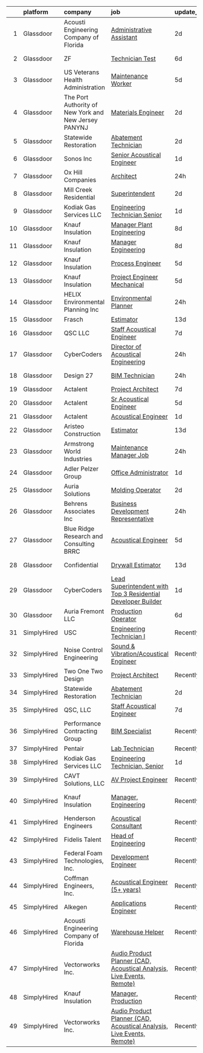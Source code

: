 

|    | platform    | company                                               | job                                                                                                                                                                                                                                                                                                                                                                                                                                                                                                                                                                                                                                                                                                                                                                                                                                                                                                                                                                                                                                                                                                                                                                                                                                                                                                                                                                                                   | update_time   | location                 |
|---:|:------------|:------------------------------------------------------|:------------------------------------------------------------------------------------------------------------------------------------------------------------------------------------------------------------------------------------------------------------------------------------------------------------------------------------------------------------------------------------------------------------------------------------------------------------------------------------------------------------------------------------------------------------------------------------------------------------------------------------------------------------------------------------------------------------------------------------------------------------------------------------------------------------------------------------------------------------------------------------------------------------------------------------------------------------------------------------------------------------------------------------------------------------------------------------------------------------------------------------------------------------------------------------------------------------------------------------------------------------------------------------------------------------------------------------------------------------------------------------------------------|:--------------|:-------------------------|
|  1 | Glassdoor   | Acousti Engineering Company of Florida                | [Administrative Assistant](https://www.glassdoor.com/partner/jobListing.htm?pos=116&ao=1136043&s=58&guid=00000182afc311fd82df1bf7c81b1156&src=GD_JOB_AD&t=SR&vt=w&ea=1&cs=1_ae259817&cb=1660806173481&jobListingId=1008071754259&jrtk=3-0-1gans64h8klv7801-1gans64hok24j800-033ff8679fab640e-)                                                                                                                                                                                                                                                                                                                                                                                                                                                                                                                                                                                                                                                                                                                                                                                                                                                                                                                                                                                                                                                                                                        | 2d            | Jacksonville, FL         |
|  2 | Glassdoor   | ZF                                                    | [Technician Test](https://www.glassdoor.com/partner/jobListing.htm?pos=125&ao=1136043&s=58&guid=00000182afc311fd82df1bf7c81b1156&src=GD_JOB_AD&t=SR&vt=w&cs=1_8adc5151&cb=1660806173481&jobListingId=1008066933209&jrtk=3-0-1gans64h8klv7801-1gans64hok24j800-1b593f0b81f1fd82-)                                                                                                                                                                                                                                                                                                                                                                                                                                                                                                                                                                                                                                                                                                                                                                                                                                                                                                                                                                                                                                                                                                                      | 6d            | Washington, MI           |
|  3 | Glassdoor   | US Veterans Health Administration                     | [Maintenance Worker](https://www.glassdoor.com/partner/jobListing.htm?pos=126&ao=1136043&s=58&guid=00000182afc311fd82df1bf7c81b1156&src=GD_JOB_AD&t=SR&vt=w&cs=1_210bbef6&cb=1660806173481&jobListingId=1008068610365&jrtk=3-0-1gans64h8klv7801-1gans64hok24j800-bbd8c1d3e003abca-)                                                                                                                                                                                                                                                                                                                                                                                                                                                                                                                                                                                                                                                                                                                                                                                                                                                                                                                                                                                                                                                                                                                   | 5d            | Tacoma, WA               |
|  4 | Glassdoor   | The Port Authority of New York and New Jersey  PANYNJ | [Materials Engineer](https://www.glassdoor.com/partner/jobListing.htm?pos=123&ao=1136043&s=58&guid=00000182afc311fd82df1bf7c81b1156&src=GD_JOB_AD&t=SR&vt=w&cs=1_a6285a50&cb=1660806173481&jobListingId=1008072202615&jrtk=3-0-1gans64h8klv7801-1gans64hok24j800-580519591fe7417b-)                                                                                                                                                                                                                                                                                                                                                                                                                                                                                                                                                                                                                                                                                                                                                                                                                                                                                                                                                                                                                                                                                                                   | 2d            | Jersey City, NJ          |
|  5 | Glassdoor   | Statewide Restoration                                 | [Abatement Technician](https://www.glassdoor.com/partner/jobListing.htm?pos=101&ao=1110586&s=58&guid=00000182afc311fd82df1bf7c81b1156&src=GD_JOB_AD&t=SR&vt=w&ea=1&cs=1_7818dfa0&cb=1660806173479&jobListingId=1008072285500&cpc=C91F49772908B976&jrtk=3-0-1gans64h8klv7801-1gans64hok24j800-1281512e9bce8fc7--6NYlbfkN0D-pU0xGF5FIeFcaIptx1cIdzSFb_sP9QEdwOUqDpJak5Wb7Bb7Gg6tXDmQC1dedBOi6fuxJTkAPXuj12NwEAiYBjNMr1t3SimFBw2bi48KzzW-gX6AmjzW8aY5WZxOsovWxHQHnuP2-GRgTi8eG3wDKhcu8QEBVTyhHF1UqG_QxhyEwwcnSyYIThT42c2FAK5SxqXvcRBhPH9V_igekEu-vFI9ebPcGZFcv6YVZw1WJpWFcYJqqBiU0Cu81solvhQog45igsAnww_S-Qa_k9peJeZ4pxh2-MVqFKRscp-N3zamku_JmFqGc1waYnxkeqG9-nZH7VoG0wvyIEwkWKUT6yVwnjfbDl7uY7IkkBhD5eAr3kDHo61x8HpTHy-AmppP5V30fVnvvr-HQDv8PXCUqwwDxvzjQ50-FTYBc76LwIyX-zTzeT6rZVITW_YrWnCTjv1VcDqhDmzuVBwm7YpdcpmDVi9cC9TJkzaUm3chaxbq-7HZr3VjyY3GAodwqVVFplf-c8uXmg%3D%3D)                                                                                                                                                                                                                                                                                                                                                                                                                                                                                                                           | 2d            | Mesa, AZ                 |
|  6 | Glassdoor   | Sonos  Inc                                            | [Senior Acoustical Engineer](https://www.glassdoor.com/partner/jobListing.htm?pos=120&ao=1136043&s=58&guid=00000182afc311fd82df1bf7c81b1156&src=GD_JOB_AD&t=SR&vt=w&cs=1_ea67ce0b&cb=1660806173481&jobListingId=1008074341669&jrtk=3-0-1gans64h8klv7801-1gans64hok24j800-b9b0d14ceebe618a-)                                                                                                                                                                                                                                                                                                                                                                                                                                                                                                                                                                                                                                                                                                                                                                                                                                                                                                                                                                                                                                                                                                           | 1d            | Santa Barbara, CA        |
|  7 | Glassdoor   | Ox Hill Companies                                     | [Architect](https://www.glassdoor.com/partner/jobListing.htm?pos=127&ao=1136043&s=58&guid=00000182afc311fd82df1bf7c81b1156&src=GD_JOB_AD&t=SR&vt=w&ea=1&cs=1_26266ee2&cb=1660806173482&jobListingId=1008076509907&jrtk=3-0-1gans64h8klv7801-1gans64hok24j800-e71e6ecc9144b6fd-)                                                                                                                                                                                                                                                                                                                                                                                                                                                                                                                                                                                                                                                                                                                                                                                                                                                                                                                                                                                                                                                                                                                       | 24h           | Fairfax, VA              |
|  8 | Glassdoor   | Mill Creek Residential                                | [Superintendent](https://www.glassdoor.com/partner/jobListing.htm?pos=129&ao=1136043&s=58&guid=00000182afc311fd82df1bf7c81b1156&src=GD_JOB_AD&t=SR&vt=w&cs=1_64165a16&cb=1660806173482&jobListingId=1008072052310&jrtk=3-0-1gans64h8klv7801-1gans64hok24j800-972c957ecce92be3-)                                                                                                                                                                                                                                                                                                                                                                                                                                                                                                                                                                                                                                                                                                                                                                                                                                                                                                                                                                                                                                                                                                                       | 2d            | Phoenix, AZ              |
|  9 | Glassdoor   | Kodiak Gas Services LLC                               | [Engineering Technician  Senior](https://www.glassdoor.com/partner/jobListing.htm?pos=121&ao=1136043&s=58&guid=00000182afc311fd82df1bf7c81b1156&src=GD_JOB_AD&t=SR&vt=w&ea=1&cs=1_d735807e&cb=1660806173481&jobListingId=1008074250368&jrtk=3-0-1gans64h8klv7801-1gans64hok24j800-1319d00905f5fb06-)                                                                                                                                                                                                                                                                                                                                                                                                                                                                                                                                                                                                                                                                                                                                                                                                                                                                                                                                                                                                                                                                                                  | 1d            | Montgomery, TX           |
| 10 | Glassdoor   | Knauf Insulation                                      | [Manager  Plant Engineering](https://www.glassdoor.com/partner/jobListing.htm?pos=103&ao=1110586&s=58&guid=00000182afc311fd82df1bf7c81b1156&src=GD_JOB_AD&t=SR&vt=w&ea=1&cs=1_eef3042a&cb=1660806173479&jobListingId=1008063081427&cpc=297CB4EAB7D64A33&jrtk=3-0-1gans64h8klv7801-1gans64hok24j800-71d485cb1efae9c4--6NYlbfkN0AgCNq5Q9JZmzoW3qRvN8nsjI_K7hzeHLTyl9cbg4zvCuAwJ3I6BceYlWxJTxN8DwUolfy_OfAyjN7ejQZxTJ3p3j0CfiCf49mp5BrbSVyzV9-ZdcSmAWwEdD3g6qATq_P2C5hR8npLVDr-LdBCcCQZxdIvkL_M21fz9GEJ0vD-No65EWd7gYRm0LwF2ccomcH1sSTRSCX6Cxs4IRvdpDsZb_4CNHCJgrWRDpONm2Lach8jWyecrIvF-rgWP3mZ6FwZKGi-vZUXtnVHK4HbE_St-DMvrMWOcyel98eP1RXblmvBnWAsGrX6HxOPFTIj8qqOM84hRm_cAg8J_3vvemPV3MzKCBpGPXkgUd_xRat5C7s_C5PWedOtavdkmN3OJvMvg-yM9Ut7noyMPV6NkSHg5asNdivUsEOMu9VACzZIy-z5_Oggg7lChF1-Yvi2Bj-89hKaCgcP994-_-nf6YtjFDd65QumzrgC_cKoBg9AchQie6VgE1YIl5Mji53bxcfzGaTGh8Hb5A%3D%3D)                                                                                                                                                                                                                                                                                                                                                                                                                                                                                                                     | 8d            | Shelbyville, IN          |
| 11 | Glassdoor   | Knauf Insulation                                      | [Manager  Engineering](https://www.glassdoor.com/partner/jobListing.htm?pos=106&ao=1110586&s=58&guid=00000182afc311fd82df1bf7c81b1156&src=GD_JOB_AD&t=SR&vt=w&ea=1&cs=1_4b326f98&cb=1660806173480&jobListingId=1008063081430&cpc=CA43532650C61C38&jrtk=3-0-1gans64h8klv7801-1gans64hok24j800-e6f1ee0047bda406--6NYlbfkN0AgCNq5Q9JZmzoW3qRvN8nsjI_K7hzeHLTyl9cbg4zvCuAwJ3I6BceYlWxJTxN8DwUolfy_OfAyjJY6VESOM-LRpnbLlXiqZqXIXUaLoC6oRrblKLsP9CC6fLTvUE2kWqrhwm5CtR4LH4U9guu0FTOR-sDWXpklfEzVfyiJkqO0CKYUJaKkXmgHmHv3CZHqOM4t96IkdmIOoZ82KRGVCbpc4fVeWtxaYqIdz8GvNA0bBbNPsQZjAqZOpfQl_AaiOqY7W9ffN64w-uPEAX-hB5U0G-sntH3ymPXw9gAkoR6IiqDLFuZa_IhdhAEI4vfgZmUe-ifuDFnImBkVSPFC2EXfqkN3hkNTASwIfFbGHgjfMZfGxo6u9dggjBtdVhyXB_4X04fM4RFSyfkqorOZaMEWgiAQShBzqlpQoMeOEx2K_7_3aWRVxoMW10Bx9ydahSR7dMNAN18uicKt6q1dYOd-sZiqRCV26W4D_C-f63Es_vOi9IzZtgl996piRDT4zlY%3D)                                                                                                                                                                                                                                                                                                                                                                                                                                                                                                                                         | 8d            | Albion, MI               |
| 12 | Glassdoor   | Knauf Insulation                                      | [Process Engineer](https://www.glassdoor.com/partner/jobListing.htm?pos=102&ao=1110586&s=58&guid=00000182afc311fd82df1bf7c81b1156&src=GD_JOB_AD&t=SR&vt=w&ea=1&cs=1_de7b314f&cb=1660806173479&jobListingId=1008068215275&cpc=3AA3C13EDDBAE8D2&jrtk=3-0-1gans64h8klv7801-1gans64hok24j800-04116b1958a2ab13--6NYlbfkN0AgCNq5Q9JZmzoW3qRvN8nsjI_K7hzeHLTyl9cbg4zvCuAwJ3I6BceYlWxJTxN8DwWBX9XCdmlvnMkGS_LlBU0gNcZpZAuTycwKOEEOIScBcrLLYnSjhx0dCBMY2aWJlz-KJrDXltNRAXIcfrQogDRMjE5WVxWzEGRm4VajIqA8TzV0XS3au7Cj7-A5U0wv0WUu-guIWukzDQIYq_BxhrZnfgZ011qAbYtvgRhf45YENpyoOXmANuPz4hyh6EqxUwrm8j8oocnv0Z2GZvw-e9ZeIjXfCLuo_Dr3GXFEFiZBsvq5TVVf4fsWEIazd0CKeuvgAqttfvujbozyDWBns3B02meHL_zjN7zUyzAkMwOaRxVPcUqXskY78Ax7clyiX78wDr8WH8HieR2Vz25PhLS17y-ZFuQyt5X-DhcwgXNv7VwwJWyvOcL90DUI3LitBeY9q_kqdbcm3ZgEKUvkuQrFNA0lQQTO9Zit2f9nVxAouwA0lsN2aDxCM3pouT3w69k%3D)                                                                                                                                                                                                                                                                                                                                                                                                                                                                                                                                             | 5d            | Inwood, WV               |
| 13 | Glassdoor   | Knauf Insulation                                      | [Project Engineer  Mechanical](https://www.glassdoor.com/partner/jobListing.htm?pos=108&ao=1110586&s=58&guid=00000182afc311fd82df1bf7c81b1156&src=GD_JOB_AD&t=SR&vt=w&ea=1&cs=1_0b4db29b&cb=1660806173480&jobListingId=1008068226161&cpc=74FD5BE86273CE52&jrtk=3-0-1gans64h8klv7801-1gans64hok24j800-6e73daab9714e7a9--6NYlbfkN0AgCNq5Q9JZmzoW3qRvN8nsjI_K7hzeHLTyl9cbg4zvCuAwJ3I6BceYlWxJTxN8DwWBX9XCdmlvnN8YVe2EuVLobA-C2ZXYs-p47VoNbUB05T-ItLGGlwyX6CkneONUQ_F9WfH1l2pd8AN3B_oD6lCbCD7jgWCW0CmyzIxYYHBa8W8SetwzCGLuNKxYKxURJSv3Vbcg6iAOrtXkbd1_zenR0knPVdQ9MPhHWW_3T_9_9G1rO79sx4zZuKc2n14GczRbExzqyHctn9mVX2uvtVVsdyON3KiBhnxfdlfVVmftbVLKX3P1WOtlsNqCxCI_Ts30yeZ2oJvvGsXQMvpyhq3YtVi0ByMstgvjjbPst_eDS2wa4EUEq5Tg-FiZuSzz33YLfrQx1NC6Pp5PZFi5TnADMzywtL9KmYkLE0tVK7RLo0P1XpZs0_Mj2nxX1FrdVag60KnhTE5eaX-TWD2nLW0w-ZkUJI5AOVSafbBIVJQCoEwAocod3fFIdkqrBfiJ9DGlXkAOSTvxjg%3D%3D)                                                                                                                                                                                                                                                                                                                                                                                                                                                                                                                   | 5d            | Shasta Lake, CA          |
| 14 | Glassdoor   | HELIX Environmental Planning  Inc                     | [Environmental Planner](https://www.glassdoor.com/partner/jobListing.htm?pos=105&ao=1110586&s=58&guid=00000182afc311fd82df1bf7c81b1156&src=GD_JOB_AD&t=SR&vt=w&ea=1&cs=1_d303cff9&cb=1660806173480&jobListingId=1008076910866&cpc=10100C7693495614&jrtk=3-0-1gans64h8klv7801-1gans64hok24j800-722664302492d04f--6NYlbfkN0BXfkHHz_AtdSVqqMg6cNBtxrAHPGd1Ga-vcHsqg8uhlHnsTi4bG4BX1NzpvMTNLoq1hgJhy1kXxP3L7qCpUkwxVRy2AjGWgThSRtSJ3mbvlm9rroJGBd5nal34qSYnvratmEa-u1r9S6tM5774fz4SC7meb1zLKm0Tldg1mpwy8XIJOP3NOY7tyNXVRQju-wHCF6EoQd6oQ7b8m5KzTiEvCF4TQhHJ9LFefc5kpJhMx6oJIuZM4Eb8njVu9tTPgTxujLsCcuIR7ipsIqFatnzaGF9i31WDd9Ghoq5I-0roMSx1SjQ_qqkrGugyRZTC_NfvUNYynOyHm7-F7aivk7qN6jJmULFEkZqjoD3t6PjBWgnFdLqQvPFzhVIbTbc0kcR5H8VZ09JZZQI79NrSnQflg34koioevyAiwMvFHGERjj0qdlRLcIOWuX8xN6jNHibSq73jVm3JLkIxt4vA1t1AgEIUmaCvG5mmMfm4PoJ8_w%3D%3D)                                                                                                                                                                                                                                                                                                                                                                                                                                                                                                                                                          | 24h           | Sacramento, CA           |
| 15 | Glassdoor   | Frasch                                                | [Estimator](https://www.glassdoor.com/partner/jobListing.htm?pos=128&ao=1136043&s=58&guid=00000182afc311fd82df1bf7c81b1156&src=GD_JOB_AD&t=SR&vt=w&ea=1&cs=1_5047752d&cb=1660806173482&jobListingId=1008054092587&jrtk=3-0-1gans64h8klv7801-1gans64hok24j800-a970ec22b96b6b36-)                                                                                                                                                                                                                                                                                                                                                                                                                                                                                                                                                                                                                                                                                                                                                                                                                                                                                                                                                                                                                                                                                                                       | 13d           | Arlington, TX            |
| 16 | Glassdoor   | QSC  LLC                                              | [Staff Acoustical Engineer](https://www.glassdoor.com/partner/jobListing.htm?pos=124&ao=1136043&s=58&guid=00000182afc311fd82df1bf7c81b1156&src=GD_JOB_AD&t=SR&vt=w&cs=1_f28064ac&cb=1660806173481&jobListingId=1008064426197&jrtk=3-0-1gans64h8klv7801-1gans64hok24j800-fd0a84390d4e84a5-)                                                                                                                                                                                                                                                                                                                                                                                                                                                                                                                                                                                                                                                                                                                                                                                                                                                                                                                                                                                                                                                                                                            | 7d            | Costa Mesa, CA           |
| 17 | Glassdoor   | CyberCoders                                           | [Director of Acoustical Engineering](https://www.glassdoor.com/partner/jobListing.htm?pos=110&ao=1110586&s=58&guid=00000182afc311fd82df1bf7c81b1156&src=GD_JOB_AD&t=SR&vt=w&ea=1&cs=1_9cd799bd&cb=1660806173480&jobListingId=1008077464408&cpc=6FC5BA77C9A4CD78&jrtk=3-0-1gans64h8klv7801-1gans64hok24j800-21e2acb852ca47c5--6NYlbfkN0CpFJQzrgRR8WqXWK1qKKEqALWJw739KlKqr2H-MSI4eoBlI4EFrmor2FYZMP3muM1x9lhn86-8vVYLz3pEVR3naOq6o2MiBf-Ldfc5_0f5lRYTr7Z_cErZrl2v7D_GIJvezBs4r7WkC6NAiOTdXVUP9yaPrHl75RGPrdSf9peuGTaCiPAD2CAJhF9XBObqX_xNVVOhQtk7Ya2BBh9a7X4E-8HAIz8MRJXlHaU562BYnu70A_Q7RG8u3Q_NNZyZM3CRqnQZS8yxSltc-gSCqdaDbEdwib82FtMFsjtCNw-MN1j6lOTDIvLKtxY_DM2ifGsn47uC63uugaIIDp3gA6VE3bQa9LbS6uDRk03mV3zdpWsUVKoboE6FWiOVzJDgNZOYDDHfqIjdU3ICqMoZ6_BC88AgQ8S7eHwGksx5jgrlCwiQEsmm5F3gcCzbxk5RsSoZ2JFbn0ei9wQ6kvQZW4V4FVIYpTKBnYrX3788RjCLcTv5cNbtikXr6OW1lku6-cAYrkUg9RoN73MOivA0hauG8xGUBli4mXsfjDsZ25E7_52aoEFw0rHI44DR0iEliAVYCN8N-hcKcpBBD-K96IwZ_tjDBF5-BDS945YMU3hS3cEd9xE-vfDxhlnZ2fzRg-5-swE7F2SVbm8sCJsbSl_geG0nlzMSpvLn9GslbisLbOXLOU6lCBNnvkZ2PBDGkEFV8ovlkwbHlCElCNTqzS9wkGWhYzSW9hKchlw6b5DAqTrXX6d01km5cGPUTCfw3lAoijRCGyFqcoSQ-d8s_MNp-EdouDrifU2WVUlUD5hW0dpLYyHxYaqFy7i61OAmJ0DfSzqp8m7t2ve5TGcc1AsH4INGFusuzzwN6D1InHetJ1Swnqnpnn038SuHrOMDv2KT353lLApyF5g0bX3PDDUDGac5vimX8VSymSSU_gNwQcKBm5CWd7qMypTHy68FeYTDv4-3ICNg8BR6f5AgnLVxv2bsTLCG6XddIIwISxxkekM2GG5kJoE9)         | 24h           | Phoenix, AZ              |
| 18 | Glassdoor   | Design 27                                             | [BIM Technician](https://www.glassdoor.com/partner/jobListing.htm?pos=104&ao=1110586&s=58&guid=00000182afc311fd82df1bf7c81b1156&src=GD_JOB_AD&t=SR&vt=w&ea=1&cs=1_b81594ef&cb=1660806173479&jobListingId=1008076240239&cpc=85DB4C1C8FC4A2A3&jrtk=3-0-1gans64h8klv7801-1gans64hok24j800-5f2230369471a5b1--6NYlbfkN0DdLn5tXN_RiyJSiFodarGZFJKa8s6F6AK0THPBWp05MQOFQCzoYzZxHSaV2enX9KS-2MHIB4awRI3UKtv3tZTOeyufKlEin4opSAJqX62vEnn1BtxkhkWlSF0iJU_sy0h_TJFochVOBsx8GJZ1gGPyAMb778WjjmmzjOklSmbTzULencyiECoruljRG0FLqxGHAyR-g74XVA5iTrdT7MkIFHjcJWANW7ubMAu2MBWYyuhpsuiCQvE6mk-ocZLfQ82auS4v3G2Iv2YSi2mSbWqmNFKhFLjPgHHX2vvwEGQl9cw1x6I8nf27zyLP1A31ontuMiahSStCmFF8dgzc0LeB8io_uWU5RXBqn1FLefgTSgU-z1DFghD6sGi-7ETCqogXM-HQuvVjqee75drqkTUMwcLYNmaAbNJlGntnhaxojIe4Zpmc2FDDVMkcV9zIjDPZO6wNya0EbH0doOprSLZ8hOkuxILlWFWWxPB1UBFfKVeHk5I_Me7pBo8PHirak51TJ0sg2IeR4w%3D%3D)                                                                                                                                                                                                                                                                                                                                                                                                                                                                                                                                 | 24h           | Indianapolis, IN         |
| 19 | Glassdoor   | Actalent                                              | [Project Architect](https://www.glassdoor.com/partner/jobListing.htm?pos=114&ao=1110586&s=58&guid=00000182afc311fd82df1bf7c81b1156&src=GD_JOB_AD&t=SR&vt=w&ea=1&cs=1_767a1166&cb=1660806173481&jobListingId=1008065911625&cpc=FB7E4A1762AE5BEC&jrtk=3-0-1gans64h8klv7801-1gans64hok24j800-1db96c73a215caab--6NYlbfkN0ChYVx_I3yfZ_JDY3EFoivtqvi_stwnZ_kRt8Dowt_l_d1ydueao4NE-oUleRJ4yhjfcMrF56p5tgDrdAGRCsFqIxEMOr3zlVMKKf2H-Wu-87Cy1YZDZMuBlfPHjCd7SE8wVrtB_GgFj7FtWMu_bBXT_6jSijSTR7k70DNOkRKThPSBQXFcgi4Iz_lo5zgz0vzgKSX0V7jxrG5Qq1zLEisuEJuHC-DP1baHkSc0oQYdpQ0O2hpyDIe_7fM31gi6gxNZpFGIpDt1LCx7fIK9LF3maS3iDglwbEl2A15RotGccDAr6bNylCnoCvllND6l0k1zEVoXf-rlbpV7c1JNe0v4Dp37m7kpC1TbBjfHWTfrsubG8gDpWv0AsY7EQmQwUG0yYLfp6BoETSiNje11S4MS3OEhgiSSCO_2epvueHSqD7-EwyKrSCsnce2gmHexp3v87mXjo8dQLq7DV4e3CmQJHZA5jt6ItYyo2YtCkGLYlkGwhYaxGqKgSaK8YDeZjHDYdhfttxhXLuU1ku2Apmr3fsYrTeRcFmvwATYutSKjNongIIVn2lYgqu16aLyR7r6Lws6ThekmJLw60n8ka1Zp4ACCtY2orphgmAjVgNDp2Tg-VAYZsiVqfxduqpUEbH3xdmFrrBTG5mI28wxX5znlmNo-THscrF5WZejsQMOmWfvODyyAAamwa_08lKku6ufj_MWbkaMTt5hLohGC-k6WUXv6T8UbRGMFOjyZXQ7GN82jWXK8cW0V8EBUAyF8Ukaev7xx6tlfPzwQ33UCH4higeVmgTGdqg8NqppEuYsz06CI5MxzpUmuIjz0q5mIsWQb6kKL3V0C8i_-9WPrePgJ1p_vtzLvNaMYu2OV2GK1IBhB40ADFpz-R6Aa00J1HzB71-Rq4MjluaWmdfh_Zc4mdQEUfGS_VRHbNnit6ZlUOnWaTsE74dZiW_Ske3du1NRCajDAWX7u2dYwWcUrX2HzPLl1ehGg5zM%3D)                                            | 7d            | Nashville, TN            |
| 20 | Glassdoor   | Actalent                                              | [Sr Acoustical Engineer](https://www.glassdoor.com/partner/jobListing.htm?pos=113&ao=1110586&s=58&guid=00000182afc311fd82df1bf7c81b1156&src=GD_JOB_AD&t=SR&vt=w&ea=1&cs=1_f2bca7de&cb=1660806173481&jobListingId=1008069385802&cpc=6FC5BA77C9A4CD78&jrtk=3-0-1gans64h8klv7801-1gans64hok24j800-fbc0fe661521a8ce--6NYlbfkN0ChYVx_I3yfZ_JDY3EFoivtqvi_stwnZ_kRt8Dowt_l_d1ydueao4NE-oUleRJ4yhiljLXoiEJTId9NdbqnsjUWjaM9GhmrTpGt-uLHGG7eHY8nWpf_iO49aiYtIDsXGOXXJLgfYuJTJciVCCOzZDgk8YLzIGvwvEMaS8MsD1XZp9LbOdklM2U9rOZ-moNw-8pusEULsS1gJZP9uL0D-9b5-4FXK0y6GrhjcEl9zv3Zb8w_qaKGKFHQ4NuBkn05fDUHJnSrktdaaj8ZUzi3C2jhUotduRKclAU4pQE1DY0rmPlVhRJa_Y-0-nBoj8RPEa13LH_DdxO57k2t0jUsbXbuRMrdubMPnHXjpIIsQJHGvX6sEsF63FZnOwC9bc5c2wRQwgQJ9Ike9mtfk776tqJ_HJbldZh9UNlYRgw8X4rPRPuxFBEnDMuuE2O4ih1E_SxkDWxk4Mza_p_2v3JEooN9rfck47POeeJgc9yFRvqwifAzJO0VCRlubl543mxMr4tYNsdw3cRG-EMM-zpgxnQbcrziBsIHCKDE-1XXR2ySl_oJRkWu-ZRsSed6hMO8fJE-2eseq1WF-IcsHnMaERAxuIlYK-f_QZBDBB4MxaGgOT9VxlSz_UHwPRFkdMSBKfL2VU5pEBbT9wqlNrvAmgQHNgeqblxdURfZ5t1l1kXkCqu_inrYYWIRCZCxW0i_1_EMJVjOkdo2JK7KKZWh2Xuc6AbEj_4FCP6II6qgvyrqpCiQpLInPSg6e_juYIiiNVb7llHT18iECz9rVkyqyowQLYmEfH9sn0XzS6nYuiEymOZRLrHeUMzZk2g2m0DwDq4av_ldJ7budqb3WC61NLZY9Q9qA2vvMG-SpenqiynbI9ISCy3aya5rj0q7SJPYP9g1MKIKgTtDMvRIHnuhs4BmlfK2koFuEhAMbvnuREnM3kvCWWIgcO3x2b0_XAxbWdGXrMsEmgTLYG264UOr1BQYaIjvoh4ejJ8%3D)                                       | 5d            | Chester, PA              |
| 21 | Glassdoor   | Actalent                                              | [Acoustical Engineer](https://www.glassdoor.com/partner/jobListing.htm?pos=112&ao=1110586&s=58&guid=00000182afc311fd82df1bf7c81b1156&src=GD_JOB_AD&t=SR&vt=w&ea=1&cs=1_f1db1e1f&cb=1660806173481&jobListingId=1008075187696&cpc=F4EED0218A761C36&jrtk=3-0-1gans64h8klv7801-1gans64hok24j800-5220c9c81e84945a--6NYlbfkN0ChYVx_I3yfZ_JDY3EFoivtqvi_stwnZ_kRt8Dowt_l_d1ydueao4NE-oUleRJ4yhgHLxhV5j4PnTgNp2DfoBCFdbHcQuDtZsKy3Zufp_w8pPYADRTx-YgXFKwXxOgcar3GSNPLdcY00WKiZ-fI-3ixNwPR4MqK7gAckonzS5DC5AbX1phk35nIaeis68klXgb4MGpOTEtSOorftyMFlgJkoPwdssKtwpV3-2gH2-GvXNw1L03fXDomPgk2grxCGCliiZpk6j24tW_DfXEwdM-vs2SRJJjXripR-asVdijtG4637NirJNWO5RczQnbJkt5odN6oPZt9GDiuHAE862tGvS2nFN7qHJRaiJgnFTzfonjm0Cj0I7yXtVuul78yubwYH7Vvt8-GvHLwaKei29kWykMu3KTogwGHxAD9SX80hLWX-WvUeImGvIADLFMlNBM2froyP2vKgzZnsAYfZEp2DK3rl5zRB44pqdjsIoU_mlQp4vE4EcawPMcOglay8XpUP-H0Y2lAuMd0LZAD3niWIYfIccEz7Gybbf6GYN3RaVrCGEDA6IZyIwDF6yGgkQ07HmHetCcmaxd_uheodB_nDpzbUJd9x5J3_6on1Qo0nuxuwSkK0U6QRk7bvRhk-YnKRKpR2nYSiB6R00d80okDptCLjonhiJ46WjynWXte3A44FJrj5piTLaiRiEVKl5hR4AuEHQO7KCDEEjOdhBsHbIGscRERYiWcEgK6ghAeAKQ5z_fOdW1LwWUwEDqKAm44PCBaOvzNhAjdYz01kBGIFqbjLlj6poQ_JTB-6duGkTL7dR435Q0OYHw5vR1bzQvEfQLZ1zfp2PU8sfUsq7GcolSWDG7LaeV8l4sWWSkZwAJDrgHtmmBOBE9D3orowt0yLJJN4qu3qrSMAPU6wHnPxeoTA_nCnL-wZyAn4wsttbCMNe3I59yWhJ-xEn_7Qz3j90t67I2G9BXWOFbftlqietN9parm93g%3D)                                          | 1d            | Chester, PA              |
| 22 | Glassdoor   | Aristeo Construction                                  | [Estimator](https://www.glassdoor.com/partner/jobListing.htm?pos=118&ao=1136043&s=58&guid=00000182afc311fd82df1bf7c81b1156&src=GD_JOB_AD&t=SR&vt=w&ea=1&cs=1_808ed216&cb=1660806173481&jobListingId=1008054576878&jrtk=3-0-1gans64h8klv7801-1gans64hok24j800-cbe8309170623650-)                                                                                                                                                                                                                                                                                                                                                                                                                                                                                                                                                                                                                                                                                                                                                                                                                                                                                                                                                                                                                                                                                                                       | 13d           | Livonia, MI              |
| 23 | Glassdoor   | Armstrong World Industries                            | [Maintenance Manager Job](https://www.glassdoor.com/partner/jobListing.htm?pos=119&ao=1136043&s=58&guid=00000182afc311fd82df1bf7c81b1156&src=GD_JOB_AD&t=SR&vt=w&cs=1_09d1eb48&cb=1660806173481&jobListingId=1008076526289&jrtk=3-0-1gans64h8klv7801-1gans64hok24j800-8b5615ad1d20fe4c-)                                                                                                                                                                                                                                                                                                                                                                                                                                                                                                                                                                                                                                                                                                                                                                                                                                                                                                                                                                                                                                                                                                              | 24h           | Pensacola, FL            |
| 24 | Glassdoor   | Adler Pelzer Group                                    | [Office Administrator](https://www.glassdoor.com/partner/jobListing.htm?pos=111&ao=1110586&s=58&guid=00000182afc311fd82df1bf7c81b1156&src=GD_JOB_AD&t=SR&vt=w&ea=1&cs=1_d3e9c4bc&cb=1660806173481&jobListingId=1008073834306&cpc=47CFDC01B3F81FAC&jrtk=3-0-1gans64h8klv7801-1gans64hok24j800-cad1becafc3aeaa8--6NYlbfkN0BpyA4is1FhKZ9A56kJdoALN6bYc9rpJgFIR_sPts5gNu4LHMryWaiJjrOFmv3w-W4dveX9mUnJRKxZMtDT7iyYpd2zseVNHFG76fARL8yCBPbtc0Hro7YYSZxDCYLzDcvAUibcFuNKV36guRWo2nhzN-AOHdmErDErH1AL22gYnQtY4ryU9iWd3Wlhg6Ib2bE65XTGDlrxaQyfART7KMcs6SoRCEQixc2OMtyaeM8emX73mrfPpm8jsd2ZjSXN6p6FBKsYCDtMw58WGHjxPecSkCWSararhqejkYQUewYC9yUXVwsbUFCfB4GBb66N8Q5Uh_rzee82TPLAejzL2gfLyL5rGd_qHNWsvl8ItrtG7kmV611a6DS9PwjtW1YoIpHnR1UeGWYm9isgHhuMlBwtEOO22T5enNuTJGmDtsOgsRts2VLAJEkJjEgO_S_nO_jdpYTY-LmibAzRjn_yZNu4wwaHE5AgEiILpkPmzTt9xtYul_z06qpS3tvRJT-pkzElVFRR-Ttg4A%3D%3D)                                                                                                                                                                                                                                                                                                                                                                                                                                                                                                                           | 1d            | Troy, MI                 |
| 25 | Glassdoor   | Auria Solutions                                       | [Molding Operator](https://www.glassdoor.com/partner/jobListing.htm?pos=117&ao=1136043&s=58&guid=00000182afc311fd82df1bf7c81b1156&src=GD_JOB_AD&t=SR&vt=w&ea=1&cs=1_525ff7ee&cb=1660806173481&jobListingId=1008071806343&jrtk=3-0-1gans64h8klv7801-1gans64hok24j800-6ae014f0576df235-)                                                                                                                                                                                                                                                                                                                                                                                                                                                                                                                                                                                                                                                                                                                                                                                                                                                                                                                                                                                                                                                                                                                | 2d            | Old Fort, NC             |
| 26 | Glassdoor   | Behrens   Associates Inc                              | [Business Development Representative](https://www.glassdoor.com/partner/jobListing.htm?pos=109&ao=1110586&s=58&guid=00000182afc311fd82df1bf7c81b1156&src=GD_JOB_AD&t=SR&vt=w&ea=1&cs=1_d05aa61d&cb=1660806173480&jobListingId=1008077003914&cpc=61B26E8FEFFA679F&jrtk=3-0-1gans64h8klv7801-1gans64hok24j800-83d2065135a9bffc--6NYlbfkN0A1Hx1H8Z_ZGf51L8iwGP-htVtHzPykBAmnYM3BEYS-BmU9DZnfEHV4yPtpw8rjPcoru3wO5_pHDFq5xoPO1xylLg2DWPeWqeql1s5NRq4ywGJ2ftjwaeh81Ltqb7zQ6It1N0g4PV7blTN7feLqr0VBwLNVZJIg8RwCentLYW4BVubhg5gDR6LuP3cBcAj52On9llTxYJDQtPZjMB8VWfbOp6NFgrKaNyTpNQEn5t2Woe8XOWPEe-d0LNa9cVAyIAQK2-KUeLmJOOS0f2f1CveaJyFRFOZqZH-AK3Gajx0bfonqwfqkzRwISnd9e2kYBN1kCy-czs6Y9dYaMfWtslSra200hyQ0k3XC5AougOm7wv3GYgIomoLCdMqeS-udmHr20Mr1tLzTFAn7lgYbnGUs_EMJDAu4tk_jz1lfmSueNhY9xqyMn7-_NOf0APFw8lZBpfRJk0LoFE8UrnwZbuGnltSglFlbBS_-EzHSvMM8O4pDrSvjj4T_2ObVRk0pdIXhWrGomwp9yA%3D%3D)                                                                                                                                                                                                                                                                                                                                                                                                                                                                                                            | 24h           | Longmont, CO             |
| 27 | Glassdoor   | Blue Ridge Research and Consulting  BRRC              | [Acoustical Engineer](https://www.glassdoor.com/partner/jobListing.htm?pos=122&ao=1136043&s=58&guid=00000182afc311fd82df1bf7c81b1156&src=GD_JOB_AD&t=SR&vt=w&cs=1_911b21b0&cb=1660806173481&jobListingId=1008069053943&jrtk=3-0-1gans64h8klv7801-1gans64hok24j800-d031a952f84b59fe-)                                                                                                                                                                                                                                                                                                                                                                                                                                                                                                                                                                                                                                                                                                                                                                                                                                                                                                                                                                                                                                                                                                                  | 5d            | Asheville, NC            |
| 28 | Glassdoor   | Confidential                                          | [Drywall Estimator](https://www.glassdoor.com/partner/jobListing.htm?pos=107&ao=1110586&s=58&guid=00000182afc311fd82df1bf7c81b1156&src=GD_JOB_AD&t=SR&vt=w&ea=1&cs=1_1d5402fb&cb=1660806173480&jobListingId=1008053799851&cpc=EE7F0D06914A6BE7&jrtk=3-0-1gans64h8klv7801-1gans64hok24j800-36661f6620554e25--6NYlbfkN0BBGG9LMNqL16EzDx9S3nKk4b6IwprgSJginr0DZD_oW-FI5qtWA8j26jMX6BC3EPepXpKcnEsRWTG6Wm_IghE1Z_PyAAt3vWIELJ3j2b5wjKdtWVZWGmRaZV9TfDae1OR50LfijcDZAuMsVJxO-XHtEUHmzfSCRHJiTiGAxqYKBMexc7y-nM13q8V-5fOdWR9LvtKLncv9MKNCaH9879EWVnvhnZlXNMDZTW5qW-SaDXlad4rq3pZsGrQ-L52NuH9TUGXUnZEvLRYjt9oYAglINeBsE9AiOcIvL_oUhD3nW7tVh8CyCWLd5NBFjsnSVCTGkdHUibptp-lfM1Ia4-ODTRVxshX4PuKIz2EGftVJ7a0Z-cnpG7fV4z8BE35z4m7cf1f1LQNlNgW-SczNAPicrY0Po9nEiSNBltXz8Nd3mrcf6fGdKgF3DAp-o--xbW8vWFmarsDV8HgwDuBVn5CaASZIqZKixtA3_n_kY229KXS96bXbGw3A4akWZ8X4s4U%3D)                                                                                                                                                                                                                                                                                                                                                                                                                                                                                                                                            | 13d           | United States            |
| 29 | Glassdoor   | CyberCoders                                           | [Lead Superintendent with Top 3 Residential Developer Builder](https://www.glassdoor.com/partner/jobListing.htm?pos=115&ao=1110586&s=58&guid=00000182afc311fd82df1bf7c81b1156&src=GD_JOB_AD&t=SR&vt=w&ea=1&cs=1_12504e7d&cb=1660806173481&jobListingId=1008074249423&cpc=AC285F3A3ECA6BB0&jrtk=3-0-1gans64h8klv7801-1gans64hok24j800-6d3b916c32f815d3--6NYlbfkN0CpFJQzrgRR8WqXWK1qKKEqALWJw739KlKqr2H-MSI4eoBlI4EFrmor2FYZMP3muM3MQCN1X0ti4vgQE7Zc6hlBcRcAyP1T46FvaFkE2zaPmBx2cSu_voaFLw5h9edxgD0-qUnZAsz30sbtdlVUNONQ9GJf3Byr7yW2R-V4Qm3c5O_Z506R6pdl7MG7tmE3XQS6IY52kJ4aTO45RLcS5ovYMwSJMn8KMOTdGk6ywEOK-jl2ebCGsrcW14V0Z7RX-SV0R3sG4ubZ7Zip7Ooa9GdJViYE_3HpLS1XE2y1M7q5FBoARkAaLe-jzP3mIlDG1J6cUOnZ-I8jlOXAyMMo991cYLmN6ieuIGAzigZ2xCqYAk0UTvUL8KRa8DqTyHgSFzFBHHp95jrD3PKXSu9tNH_hyIEBHAvVeQtrFbXb34YXa5nb87yG2l3OHpC_O2SkPsmodl7Q6Midw5PMmyHxO5xH0x8y-8jWPCot7-k7tSa7B9E1MbP2rspB3zNF0nQfOznK_TxgXJYUIuLZgxvOgkzaKl_BJOGG-jvBXt2j3_fqj4SxY12efj2Q8C-IlwoiSmQNwUClbLDvalAc4rKX7gmdTdJ8YO4ptJGtu3owIidzuTjnv3MMlZmELzTmEEpd-TGbF79OqhmqiJ0B35JkVg809LX1a8spCdHiGB-iFyIRIs-SWW60kac-e3Jn9v7KMe5MKS03sHY9Ro8a1IAS0vih-kVX2tjmoNUC02VC7rqtcP098okDfFQ_6TdoUNqNd4huTf8IrXj-SEXwofZS2kIcILhawMVEMY1TmWC0wgEeP9QwVp67x562i2AOmZurPVlRpMoNs3Fu8Ke56dZFMeUju4fADvDn8OYQbbpbtQYvCJm4qo3_YQwjFt6Wdg7PHfaBZ9Q4hHQntCLRa_Zd0W-j-cXn2b6q64AEwUWpKD612aclgsq4sSFZSjl7fGKMR6aKQ_SkLVPFOmHKjDbCVYB9fBGr5B6ma4g%3D) | 1d            | Portland, OR             |
| 30 | Glassdoor   | Auria Fremont  LLC                                    | [Production Operator](https://www.glassdoor.com/partner/jobListing.htm?pos=130&ao=1136043&s=58&guid=00000182afc311fd82df1bf7c81b1156&src=GD_JOB_AD&t=SR&vt=w&ea=1&cs=1_7adcfe41&cb=1660806173482&jobListingId=1008067282752&jrtk=3-0-1gans64h8klv7801-1gans64hok24j800-4fc2060189ef5be8-)                                                                                                                                                                                                                                                                                                                                                                                                                                                                                                                                                                                                                                                                                                                                                                                                                                                                                                                                                                                                                                                                                                             | 6d            | Fremont, OH              |
| 31 | SimplyHired | USC                                                   | [Engineering Technician I](https://www.simplyhired.com/job/gSTt1ggyDfo2S-sqVQWU1T9ep0H3pfBbToxz03sueH5Hi2gGs9-ZdQ?q=acoustical+engineering)                                                                                                                                                                                                                                                                                                                                                                                                                                                                                                                                                                                                                                                                                                                                                                                                                                                                                                                                                                                                                                                                                                                                                                                                                                                           | Recently      | Los Angeles, CA          |
| 32 | SimplyHired | Noise Control Engineering                             | [Sound & Vibration/Acoustical Engineer](https://www.simplyhired.com/job/CDceFb5v_j1NCLBATcrmv4bMydXPH2pI1EIle-yEFeglI5YMjWrWuA?q=acoustical+engineering)                                                                                                                                                                                                                                                                                                                                                                                                                                                                                                                                                                                                                                                                                                                                                                                                                                                                                                                                                                                                                                                                                                                                                                                                                                              | Recently      | Billerica, MA            |
| 33 | SimplyHired | Two One Two Design                                    | [Project Architect](https://www.simplyhired.com/job/4thFo_rYa3eLIf0prraXtI3UvpiXm2cTnvzqhhJjY3v2wF1-aRuCXQ?q=acoustical+engineering)                                                                                                                                                                                                                                                                                                                                                                                                                                                                                                                                                                                                                                                                                                                                                                                                                                                                                                                                                                                                                                                                                                                                                                                                                                                                  | Recently      | New York, NY             |
| 34 | SimplyHired | Statewide Restoration                                 | [Abatement Technician](https://www.simplyhired.com/job/uBqUPBbzmHEXvDxDJeHSpm25OX_IcjlJGZA8-rv1eF863TGKgBMJHw?q=acoustical+engineering)                                                                                                                                                                                                                                                                                                                                                                                                                                                                                                                                                                                                                                                                                                                                                                                                                                                                                                                                                                                                                                                                                                                                                                                                                                                               | 2d            | Mesa, AZ                 |
| 35 | SimplyHired | QSC, LLC                                              | [Staff Acoustical Engineer](https://www.simplyhired.com/job/IhE0WBWdNTq9Nx7tSQfuAAOjkOIWUW-EEQ7fhie8yOEMMcDn2WPBng?q=acoustical+engineering)                                                                                                                                                                                                                                                                                                                                                                                                                                                                                                                                                                                                                                                                                                                                                                                                                                                                                                                                                                                                                                                                                                                                                                                                                                                          | 7d            | Costa Mesa, CA           |
| 36 | SimplyHired | Performance Contracting Group                         | [BIM Specialist](https://www.simplyhired.com/job/l-rUL4T4cK78uSzH5gQn4qgJNViCTdsaiGVk-v8d7dEw0kmGKbI0-w?q=acoustical+engineering)                                                                                                                                                                                                                                                                                                                                                                                                                                                                                                                                                                                                                                                                                                                                                                                                                                                                                                                                                                                                                                                                                                                                                                                                                                                                     | Recently      | Las Vegas, NV            |
| 37 | SimplyHired | Pentair                                               | [Lab Technician](https://www.simplyhired.com/job/PXdKrvN4wO2yKSortyRB3GLq0-P1zIcC_dsF_WdZQomxaJyEUqlgFQ?q=acoustical+engineering)                                                                                                                                                                                                                                                                                                                                                                                                                                                                                                                                                                                                                                                                                                                                                                                                                                                                                                                                                                                                                                                                                                                                                                                                                                                                     | Recently      | Delavan, WI              |
| 38 | SimplyHired | Kodiak Gas Services LLC                               | [Engineering Technician, Senior](https://www.simplyhired.com/job/KLIhyC-6a_YfEgbpgdHj4SBNcERYcwJzKLFMwo2nrBp6MDGTya7-mg?q=acoustical+engineering)                                                                                                                                                                                                                                                                                                                                                                                                                                                                                                                                                                                                                                                                                                                                                                                                                                                                                                                                                                                                                                                                                                                                                                                                                                                     | 1d            | Montgomery, TX           |
| 39 | SimplyHired | CAVT Solutions, LLC                                   | [AV Project Engineer](https://www.simplyhired.com/job/QyWO_lH0zp6hiPORvJqW7dv6dQq72igDnDnDg_0tKpIYvAC65Ytwmg?q=acoustical+engineering)                                                                                                                                                                                                                                                                                                                                                                                                                                                                                                                                                                                                                                                                                                                                                                                                                                                                                                                                                                                                                                                                                                                                                                                                                                                                | Recently      | North Andover, MA        |
| 40 | SimplyHired | Knauf Insulation                                      | [Manager, Engineering](https://www.simplyhired.com/job/7Li6ldxwDL4BYVmHxkizzhVpNNUdUQklq8zXGbWb9x7HW1lijXgavw?q=acoustical+engineering)                                                                                                                                                                                                                                                                                                                                                                                                                                                                                                                                                                                                                                                                                                                                                                                                                                                                                                                                                                                                                                                                                                                                                                                                                                                               | Recently      | McGregor, TX +1 location |
| 41 | SimplyHired | Henderson Engineers                                   | [Acoustical Consultant](https://www.simplyhired.com/job/eUozg0COUTagAe9IZamS1zUaMXCsMz97T7hC9QAJ6Yf6SNVhzyiIkg?q=acoustical+engineering)                                                                                                                                                                                                                                                                                                                                                                                                                                                                                                                                                                                                                                                                                                                                                                                                                                                                                                                                                                                                                                                                                                                                                                                                                                                              | Recently      | United States            |
| 42 | SimplyHired | Fidelis Talent                                        | [Head of Engineering](https://www.simplyhired.com/job/75740YUB2VMAxmcDry4xo-tOU8V2pe0LQMLp3M5i0gMny7elLUjDAw?q=acoustical+engineering)                                                                                                                                                                                                                                                                                                                                                                                                                                                                                                                                                                                                                                                                                                                                                                                                                                                                                                                                                                                                                                                                                                                                                                                                                                                                | Recently      | Naples, FL               |
| 43 | SimplyHired | Federal Foam Technologies, Inc.                       | [Development Engineer](https://www.simplyhired.com/job/OZRL5QxFyiVH1G9AWySM02YHcEKgtv3NlEZpMASq0VP6DsB2Xse8nA?q=acoustical+engineering)                                                                                                                                                                                                                                                                                                                                                                                                                                                                                                                                                                                                                                                                                                                                                                                                                                                                                                                                                                                                                                                                                                                                                                                                                                                               | Recently      | New Richmond, WI         |
| 44 | SimplyHired | Coffman Engineers, Inc.                               | [Acoustical Engineer (5+ years)](https://www.simplyhired.com/job/41tWoBJcKrR8QUvQL1EiSHWSTKwAGkBvZPZm29tgw-z1X2I1xOD9kA?q=acoustical+engineering)                                                                                                                                                                                                                                                                                                                                                                                                                                                                                                                                                                                                                                                                                                                                                                                                                                                                                                                                                                                                                                                                                                                                                                                                                                                     | Recently      | San Diego, CA            |
| 45 | SimplyHired | Alkegen                                               | [Applications Engineer](https://www.simplyhired.com/job/DOMsBRSGS7YDleYuhrbdCSlrsOZMgtwxgRnm7PAZTRBJcy6hPxgUmw?q=acoustical+engineering)                                                                                                                                                                                                                                                                                                                                                                                                                                                                                                                                                                                                                                                                                                                                                                                                                                                                                                                                                                                                                                                                                                                                                                                                                                                              | Recently      | Howell, MI               |
| 46 | SimplyHired | Acousti Engineering Company of Florida                | [Warehouse Helper](https://www.simplyhired.com/job/ODAfnW334MWBZccwG7LH29V24bX7zKHktPR-tYcF690ztKa9BIsfSw?q=acoustical+engineering)                                                                                                                                                                                                                                                                                                                                                                                                                                                                                                                                                                                                                                                                                                                                                                                                                                                                                                                                                                                                                                                                                                                                                                                                                                                                   | Recently      | Tallahassee, FL          |
| 47 | SimplyHired | Vectorworks Inc.                                      | [Audio Product Planner (CAD, Acoustical Analysis, Live Events, Remote)](https://www.simplyhired.com/job/E5uA4eEtjE3Tya_IrOpPKicSbSUt30SxoOGrwiAQ-0BqUuKs5xj0gw?q=acoustical+engineering)                                                                                                                                                                                                                                                                                                                                                                                                                                                                                                                                                                                                                                                                                                                                                                                                                                                                                                                                                                                                                                                                                                                                                                                                              | Recently      | United States            |
| 48 | SimplyHired | Knauf Insulation                                      | [Manager, Production](https://www.simplyhired.com/job/6Vm1u1rOGjMbGOYPHYyuOWek4aFs2YBn70o2VwufDqc4BZl0dhrB_g?q=acoustical+engineering)                                                                                                                                                                                                                                                                                                                                                                                                                                                                                                                                                                                                                                                                                                                                                                                                                                                                                                                                                                                                                                                                                                                                                                                                                                                                | Recently      | McGregor, TX             |
| 49 | SimplyHired | Vectorworks Inc.                                      | [Audio Product Planner (CAD, Acoustical Analysis, Live Events, Remote)](https://www.simplyhired.com/job/E5uA4eEtjE3Tya_IrOpPKicSbSUt30SxoOGrwiAQ-0BqUuKs5xj0gw?q=acoustical+engineering)                                                                                                                                                                                                                                                                                                                                                                                                                                                                                                                                                                                                                                                                                                                                                                                                                                                                                                                                                                                                                                                                                                                                                                                                              | Recently      | United States            |